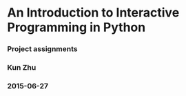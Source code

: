 # An Introduction to Interactive Programming in Python
### Project assignments
### Kun Zhu
### 2015-06-27
